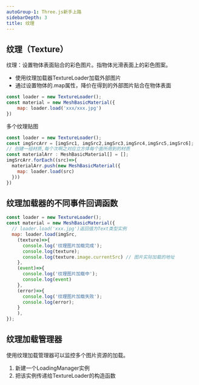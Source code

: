 ```yaml
---
autoGroup-1: Three.js新手上路
sidebarDepth: 3
title: 纹理
---
```


## 纹理（Texture）

纹理：设置物体表面贴合的彩色图片。指物体光滑表面上的彩色图案。
- 使用纹理加载器TextureLoader加载外部图片
- 通过设置物体的.map属性，降价在得到的外部图片贴合在物体表面

```javascript
const loader = new TextureLoader();
const material = new MeshBasicMaterial({
    map: loader.load('xxx/xxx.jpg')
})
```

多个纹理贴图

```javascript
const loader = new TextureLoader();
const imgSrcArr = [imgSrc1, imgSrc2,imgSrc3,imgSrc4,imgSrc5,imgSrc6];
// 创建一组材质,每个次啊之对应立方体每个面所用到的材质
const materialArr : MeshBasicMaterial[] = [];
imgSrcArr.forEach((src)=>{
  materialArr.push(new MeshBasicMaterial({
    map: loader.load(src)
  }))
})
```

## 纹理加载器的不同事件回调函数

```javascript
const loader = new TextureLoader();
const material = new MeshBasicMaterial({
  // loader.load('xxx.jpg')返回值为Text类型实例
  map: loader.load(imgSrc,
    (texture)=>{
      console.log('纹理图片加载完成');
      console.log(texture);
      console.log(texture.image.currentSrc) // 图片实际加载的地址
    },
    (event)=>{
      console.log('纹理图片加载中');
      console.log(event)
    },
    (error)=>{
      console.log('纹理图片加载失败');
      console.log(error);
    }
    ),
});
```

## 纹理加载管理器

使用纹理加载管理器可以监控多个图片资源的加载。

1. 新建一个LoadingManager实例
2. 把该实例传递给TextureLoader的构造函数
   
